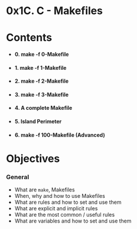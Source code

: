 # 0x1C. C - Makefiles

# **Contents**

-   #### 0. make -f 0-Makefile
    
-   #### 1. make -f 1-Makefile
    
-   #### 2. make -f 2-Makefile
    
-   #### 3. make -f 3-Makefile
    
-   #### 4. A complete Makefile
    
-   #### 5. Island Perimeter
    
- #### 6. make -f 100-Makefile (Advanced)
    

# Objectives

### General

-   What are  `make`, Makefiles
-   When, why and how to use Makefiles
-   What are rules and how to set and use them
-   What are explicit and implicit rules
-   What are the most common / useful rules
-   What are variables and how to set and use them